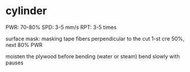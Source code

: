 # cylinder
PWR: 70-80%
SPD: 3-5 mm/s
RPT: 3-5 times

surface mask: masking tape
fibers perpendicular to the cut
1-st сге 50%, next 80% PWR


moisten the plywood before bending (water or steam)
bend slowly with pauses
